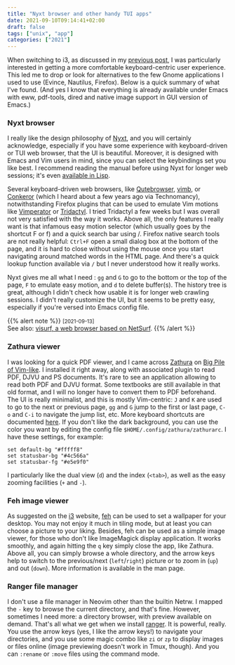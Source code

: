 ```yaml
---
title: "Nyxt browser and other handy TUI apps"
date: 2021-09-10T09:14:41+02:00
draft: false
tags: ["unix", "app"]
categories: ["2021"]
---
```


When switching to i3, as discussed in my [previous post](/post/i3wm/), I was particularly interested in getting a more comfortable keyboard-centric user experience. This led me to drop or look for alternatives to the few Gnome applications I used to use (Evince, Nautilus, Firefox). Below is a quick summary of what I've found. (And yes I know that everything is already available under Emacs with eww, pdf-tools, dired and native image support in GUI version of Emacs.)


### Nyxt browser

I really like the design philosophy of [Nyxt](https://nyxt.atlas.engineer/), and you will certainly acknowledge, especially if you have some experience with keyboard-driven or TUI web browser, that the UI is beautiful. Moreover, it is designed with Emacs and Vim users in mind, since you can select the keybindings set you like best. I recommend reading the manual before using Nyxt for longer web sessions; it's even [available in Lisp](https://github.com/atlas-engineer/nyxt/blob/master/source/manual.lisp).

Several keyboard-driven web browsers, like [Qutebrowser](https://qutebrowser.org/), [vimb](https://fanglingsu.github.io/vimb/), or [Conkeror](http://conkeror.org/) (which I heard about a few years ago via Technomancy), notwithstanding Firefox plugins that can be used to emulate Vim motions like [Vimperator](http://vimperator.org/vimperator.html) or [Tridactyl](https://github.com/tridactyl/tridactyl). I tried Tridactyl a few weeks but I was overall not very satisfied with the way it works. Above all, the only features I really want is that infamous easy motion selector (which usually goes by the shortcut F or f) and a quick search bar using /. Firefox native search tools are not really helpful: `Ctrl+F` open a small dialog box at the bottom of the page, and it is hard to close without using the mouse once you start navigating around matched words in the HTML page. And there's a quick lookup function available via `/` but I never understood how it really works.

Nyxt gives me all what I need : `gg` and `G` to go to the bottom or the top of the page, `F` to emulate easy motion, and `d` to delete buffer(s). The history tree is great, although I didn't check how usable it is for longer web crawling sessions. I didn't really customize the UI, but it seems to be pretty easy, especially if you're versed into Emacs config file.

{{% alert note %}}
<small>[2021-09-13]</small><br>
See also: [visurf, a web browser based on NetSurf](https://drewdevault.com/2021/09/11/visurf-announcement.html).
{{% /alert %}}

### Zathura viewer

I was looking for a quick PDF viewer, and I came across [Zathura](https://pwmt.org/projects/zathura/) on [Big Pile of Vim-like](https://vim.reversed.top/). I installed it right away, along with associated plugin to read PDF, DJVU and PS documents. It's rare to see an application allowing to read both PDF and DJVU format. Some textbooks are still available in that old format, and I will no longer have to convert them to PDF beforehand. The UI is really minimalist, and this is mostly Vim-centric: `J` and `K` are used to go to the next or previous page, `gg` and `G` jump to the first or last page, `C-o` and `C-i` to navigate the jump list, etc. More keyboard shortcuts are documented [here](https://defkey.com/zathura-shortcuts). If you don't like the dark background, you can use the color you want by editing the config file `$HOME/.config/zathura/zathurarc`. I have these settings, for example:

```
set default-bg "#fffff8"
set statusbar-bg "#4c566a"
set statusbar-fg "#e5e9f0"
```

I particularly like the dual view (`d`) and the index (`<tab>`), as well as the easy zooming facilities (`+` and `-`).

### Feh image viewer

As suggested on the [i3](https://i3wm.org/) website, [feh](https://feh.finalrewind.org/) can be used to set a wallpaper for your desktop. You may not enjoy it much in tiling mode, but at least you can choose a picture to your liking. Besides, feh can be used as a simple image viewer, for those who don't like ImageMagick display application. It works smoothly, and again hitting the `q` key simply close the app, like Zathura. Above all, you can simply browse a whole directory, and the arrow keys help to switch to the previous/next (`left`/`right`) picture or to zoom in (`up`) and out (`down`). More information is available in the man page.

### Ranger file manager

I don't use a file manager in Neovim other than the builtin Netrw. I mapped the `-` key to browse the current directory, and that's fine. However, sometimes I need more: a directory browser, with preview available on demand. That's all what we get when we install [ranger](https://ranger.github.io/). It is powerful, really. You use the arrow keys (yes, I like the arrow keys!) to navigate your directories, and you use some magic combo like `zi` or `zp` to display images or files online (image previewing doesn't work in Tmux, though). And you can `:rename` or `:move` files using the command mode.


